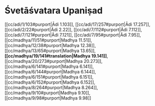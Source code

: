 # Śvetāśvatara Upaniṣad

[[cc/adi/1/103#purport|Ādi 1.103]], [[cc/adi/17/257#purport|Ādi 17.257]], [[cc/adi/2/22#purport|Ādi 2.22]], [[cc/adi/7/112#purport|Ādi 7.112]], [[cc/adi/7/121#purport|Ādi 7.121]], [[cc/adi/7/95#purport|Ādi 7.95]], [[cc/madhya/11/51#purport|Madhya 11.51]], [[cc/madhya/12/38#purport|Madhya 12.38]], [[cc/madhya/13/65#purport|Madhya 13.65]], **[[cc/madhya/19/141#translation|Madhya 19.141]]**, [[cc/madhya/20/273#purport|Madhya 20.273]], [[cc/madhya/6/141#purport|Madhya 6.141]], [[cc/madhya/6/144#purport|Madhya 6.144]], [[cc/madhya/6/151#purport|Madhya 6.151]], [[cc/madhya/6/152#purport|Madhya 6.152]], [[cc/madhya/8/264#purport|Madhya 8.264]], [[cc/madhya/9/10#purport|Madhya 9.10]], [[cc/madhya/9/98#purport|Madhya 9.98]]

